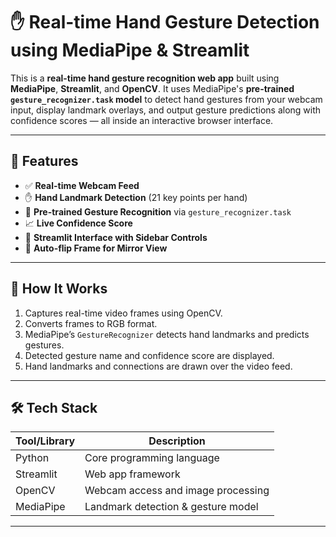 # ✋ Real-time Hand Gesture Detection using MediaPipe & Streamlit

This is a **real-time hand gesture recognition web app** built using **MediaPipe**, **Streamlit**, and **OpenCV**. It uses MediaPipe's **pre-trained `gesture_recognizer.task` model** to detect hand gestures from your webcam input, display landmark overlays, and output gesture predictions along with confidence scores — all inside an interactive browser interface.

---

## 🚀 Features

- ✅ **Real-time Webcam Feed**
- ✋ **Hand Landmark Detection** (21 key points per hand)
- 🧠 **Pre-trained Gesture Recognition** via `gesture_recognizer.task`
- 📈 **Live Confidence Score**
- 🎨 **Streamlit Interface with Sidebar Controls**
- 🔄 **Auto-flip Frame for Mirror View**

---

## 🧠 How It Works

1. Captures real-time video frames using OpenCV.
2. Converts frames to RGB format.
3. MediaPipe’s `GestureRecognizer` detects hand landmarks and predicts gestures.
4. Detected gesture name and confidence score are displayed.
5. Hand landmarks and connections are drawn over the video feed.

---

## 🛠️ Tech Stack

| Tool/Library     | Description                            |
|------------------|----------------------------------------|
| Python           | Core programming language              |
| Streamlit        | Web app framework                      |
| OpenCV           | Webcam access and image processing     |
| MediaPipe        | Landmark detection & gesture model     |

---


